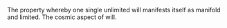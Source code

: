 The property whereby one single unlimited will manifests itself as manifold and limited. The cosmic aspect of will. 